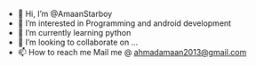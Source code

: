 - 👋 Hi, I’m @AmaanStarboy
- 👀 I’m interested in Programming and android development
- 🌱 I’m currently learning python
- 💞️ I’m looking to collaborate on ...
- 📫 How to reach me Mail me @ ahmadamaan2013@gmail.com

<!---
AmaanStarboy/AmaanStarboy is a ✨ special ✨ repository because its `README.md` (this file) appears on your GitHub profile.
You can click the Preview link to take a look at your changes.
--->
